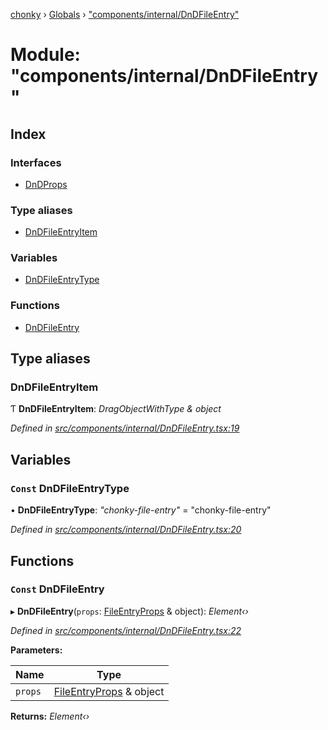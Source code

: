 [chonky](../README.md) › [Globals](../globals.md) › ["components/internal/DnDFileEntry"](_components_internal_dndfileentry_.md)

# Module: "components/internal/DnDFileEntry"

## Index

### Interfaces

* [DnDProps](../interfaces/_components_internal_dndfileentry_.dndprops.md)

### Type aliases

* [DnDFileEntryItem](_components_internal_dndfileentry_.md#dndfileentryitem)

### Variables

* [DnDFileEntryType](_components_internal_dndfileentry_.md#const-dndfileentrytype)

### Functions

* [DnDFileEntry](_components_internal_dndfileentry_.md#const-dndfileentry)

## Type aliases

###  DnDFileEntryItem

Ƭ **DnDFileEntryItem**: *DragObjectWithType & object*

*Defined in [src/components/internal/DnDFileEntry.tsx:19](https://github.com/TimboKZ/Chonky/blob/faab549/src/components/internal/DnDFileEntry.tsx#L19)*

## Variables

### `Const` DnDFileEntryType

• **DnDFileEntryType**: *"chonky-file-entry"* = "chonky-file-entry"

*Defined in [src/components/internal/DnDFileEntry.tsx:20](https://github.com/TimboKZ/Chonky/blob/faab549/src/components/internal/DnDFileEntry.tsx#L20)*

## Functions

### `Const` DnDFileEntry

▸ **DnDFileEntry**(`props`: [FileEntryProps](../interfaces/_components_internal_basefileentry_.fileentryprops.md) & object): *Element‹›*

*Defined in [src/components/internal/DnDFileEntry.tsx:22](https://github.com/TimboKZ/Chonky/blob/faab549/src/components/internal/DnDFileEntry.tsx#L22)*

**Parameters:**

Name | Type |
------ | ------ |
`props` | [FileEntryProps](../interfaces/_components_internal_basefileentry_.fileentryprops.md) & object |

**Returns:** *Element‹›*
